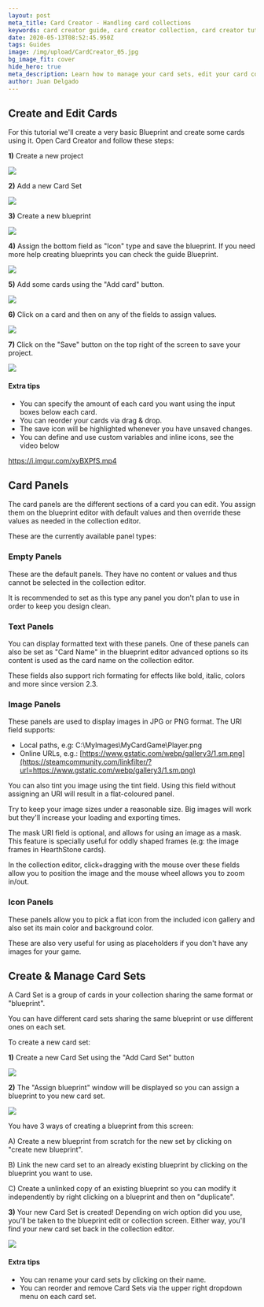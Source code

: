 ```yaml
---
layout: post
meta_title: Card Creator - Handling card collections
keywords: card creator guide, card creator collection, card creator tutorial
date: 2020-05-13T08:52:45.950Z
tags: Guides
image: /img/upload/CardCreator_05.jpg
bg_image_fit: cover
hide_hero: true
meta_description: Learn how to manage your card sets, edit your card collection and more.
author: Juan Delgado
---
```

## Create and Edit Cards

For this tutorial we'll create a very basic Blueprint and create some cards using it. Open Card Creator and follow these steps:

**1)** Create a new project

![](/img/upload/35.png)

**2)** Add a new Card Set

![](/img/upload/1128490912_preview_newset.png)

**3)** Create a new blueprint

![](/img/upload/1128490912_preview_newblueprint.png)

**4)** Assign the bottom field as "Icon" type and save the blueprint. If you need more help creating blueprints you can check the guide Blueprint.

![](/img/upload/1128490912_preview_CreateSimpleBlueprint.gif)

**5)** Add some cards using the "Add card" button.

![](/img/upload/5.gif)

**6)** Click on a card and then on any of the fields to assign values.

![](/img/upload/6.gif)

**7)** Click on the "Save" button on the top right of the screen to save your project.

![](/img/upload/7.png)

#### **Extra tips**

* You can specify the amount of each card you want using the input boxes below each card.
* You can reorder your cards via drag & drop.
* The save icon will be highlighted whenever you have unsaved changes.
* You can define and use custom variables and inline icons, see the video below

<https://i.imgur.com/xyBXPfS.mp4>

## Card Panels

The card panels are the different sections of a card you can edit. You assign them on the blueprint editor with default values and then override these values as needed in the collection editor.

These are the currently available panel types:

### Empty Panels

These are the default panels. They have no content or values and thus cannot be selected in the collection editor.

It is recommended to set as this type any panel you don't plan to use in order to keep you design clean.

### Text Panels

You can display formatted text with these panels. One of these panels can also be set as "Card Name" in the blueprint editor advanced options so its content is used as the card name on the collection editor.

These fields also support rich formating for effects like bold, italic, colors and more since version 2.3.

### Image Panels

These panels are used to display images in JPG or PNG format. The URI field supports:

* Local paths, e.g: C:\MyImages\MyCardGame\Player.png
* Online URLs, e.g.: [https://www.gstatic.com/webp/gallery3/1.sm.png](https://steamcommunity.com/linkfilter/?url=https://www.gstatic.com/webp/gallery3/1.sm.png)

You can also tint you image using the tint field. Using this field without assigning an URI will result in a flat-coloured panel.

Try to keep your image sizes under a reasonable size. Big images will work but they'll increase your loading and exporting times.

The mask URI field is optional, and allows for using an image as a mask. This feature is specially useful for oddly shaped frames (e.g: the image frames in HearthStone cards).

In the collection editor, click+dragging with the mouse over these fields allow you to position the image and the mouse wheel allows you to zoom in/out.

### Icon Panels

These panels allow you to pick a flat icon from the included icon gallery and also set its main color and background color.

These are also very useful for using as placeholders if you don't have any images for your game.

## Create & Manage Card Sets

A Card Set is a group of cards in your collection sharing the same format or "blueprint".

You can have different card sets sharing the same blueprint or use different ones on each set.

To create a new card set:

**1)** Create a new Card Set using the "Add Card Set" button

![](/img/upload/1128490912_preview_newset.png)

**2)** The "Assign blueprint" window will be displayed so you can assign a blueprint to you new card set.

![](/img/upload/9.png)

You have 3 ways of creating a blueprint from this screen:

A) Create a new blueprint from scratch for the new set by clicking on "create new blueprint".

B) Link the new card set to an already existing blueprint by clicking on the blueprint you want to use.

C) Create a unlinked copy of an existing blueprint so you can modify it independently by right clicking on a blueprint and then on "duplicate".

**3)** Your new Card Set is created! Depending on wich option did you use, you'll be taken to the blueprint edit or collection screen. Either way, you'll find your new card set back in the collection editor.

![](/img/upload/10.gif)

#### **Extra tips**

* You can rename your card sets by clicking on their name.
* You can reorder and remove Card Sets via the upper right dropdown menu on each card set.
